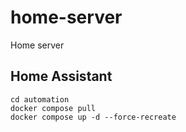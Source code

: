 # home-server
Home server


## Home Assistant
```shell
cd automation
docker compose pull
docker compose up -d --force-recreate
```
